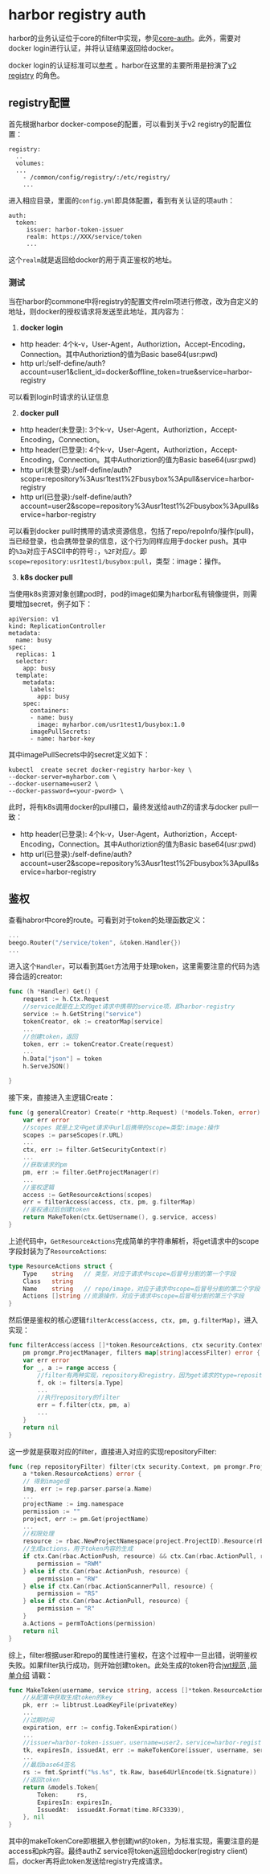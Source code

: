 # harbor registry auth

harbor的业务认证位于core的filter中实现，参见[core-auth](harbor-core-auth)。此外，需要对docker login进行认证，并将认证结果返回给docker。

docker login的认证标准可以[参考](https://docs.docker.com/registry/spec/auth/token/) 。harbor在这里的主要所用是扮演了[v2 registry](https://docs.docker.com/registry/) 的角色。

## registry配置

首先根据harbor docker-compose的配置，可以看到关于v2 registry的配置位置：
```
registry:
  ..
  volumes:
  ...
    - /common/config/registry/:/etc/registry/
	...
```
进入相应目录，里面的`config.yml`即具体配置，看到有关认证的项auth：
```
auth:
  token:
     issuer: harbor-token-issuer
	 realm: https://XXX/service/token
	 ...
```
这个`realm`就是返回给docker的用于真正鉴权的地址。

### 测试

当在harbor的commone中将registry的配置文件relm项进行修改，改为自定义的地址，则docker的授权请求将发送至此地址，其内容为：

1. **docker login**

- http header: 4个k-v，User-Agent，Authoriztion，Accept-Encoding，Connection。其中Authoriztion的值为Basic base64(usr:pwd)
- http url:/self-define/auth?account=user1&client_id=docker&offline_token=true&service=harbor-registry

可以看到login时请求的认证信息

2. **docker pull**

- http header(未登录): 3个k-v，User-Agent，Authoriztion，Accept-Encoding，Connection。
- http header(已登录): 4个k-v，User-Agent，Authoriztion，Accept-Encoding，Connection。其中Authoriztion的值为Basic base64(usr:pwd)
- http url(未登录):/self-define/auth?scope=repository%3Ausr1test1%2Fbusybox%3Apull&service=harbor-registry
- http url(已登录):/self-define/auth?account=user2&scope=repository%3Ausr1test1%2Fbusybox%3Apull&service=harbor-registry

可以看到docker pull时携带的请求资源信息，包括了repo/repoInfo/操作(pull)，当已经登录，也会携带登录的信息，这个行为同样应用于docker push。其中的`%3a`对应于ASCII中的符号`:`，`%2F`对应`/`。即`scope=repository:usr1test1/busybox:pull`，类型：image：操作。

3. **k8s docker pull**

当使用k8s资源对象创建pod时，pod的image如果为harbor私有镜像提供，则需要增加secret，例子如下：
```
apiVersion: v1
kind: ReplicationController
metadata:
  name: busy
spec:
  replicas: 1
  selector:
    app: busy
  template:
    metadata:
      labels:
        app: busy
    spec:
      containers:
      - name: busy
        image: myharbor.com/usr1test1/busybox:1.0
      imagePullSecrets:
      - name: harbor-key

```
其中imagePullSecrets中的secret定义如下：
```
kubectl  create secret docker-registry harbor-key \
--docker-server=myharbor.com \
--docker-username=user2 \
--docker-password=<your-pword> \
```
此时，将有k8s调用docker的pull接口，最终发送给authZ的请求与docker pull一致：

- http header(已登录): 4个k-v，User-Agent，Authoriztion，Accept-Encoding，Connection。其中Authoriztion的值为Basic base64(usr:pwd)
- http url(已登录):/self-define/auth?account=user2&scope=repository%3Ausr1test1%2Fbusybox%3Apull&service=harbor-registry


## 鉴权

查看habror中core的route。可看到对于token的处理函数定义：
```go
...
beego.Router("/service/token", &token.Handler{})
...
```
进入这个`Handler`，可以看到其`Get`方法用于处理token，这里需要注意的代码为选择合适的creator:
```go
func (h *Handler) Get() {
	request := h.Ctx.Request
	//service就是在上文的get请求中携带的service项，即harbor-registry
	service := h.GetString("service")
	tokenCreator, ok := creatorMap[service]
	...
	//创建token，返回
	token, err := tokenCreator.Create(request)
	...
	h.Data["json"] = token
	h.ServeJSON()

}
```
接下来，直接进入主逻辑Create：
```go
func (g generalCreator) Create(r *http.Request) (*models.Token, error) {
	var err error
	//scopes 就是上文中get请求中url后携带的scope=类型:image:操作
	scopes := parseScopes(r.URL)
	...
	ctx, err := filter.GetSecurityContext(r)
	...
	//获取请求的pm
	pm, err := filter.GetProjectManager(r)
	...
	//鉴权逻辑
	access := GetResourceActions(scopes)
	err = filterAccess(access, ctx, pm, g.filterMap)
	//鉴权通过后创建token
	return MakeToken(ctx.GetUsername(), g.service, access)
}
```

上述代码中，`GetResourceActions`完成简单的字符串解析，将get请求中的scope字段封装为了`ResourceActions`:
```go
type ResourceActions struct {
	Type    string   // 类型，对应于请求中scope=后冒号分割的第一个字段
	Class   string  
	Name    string   // repo/image，对应于请求中scope=后冒号分割的第二个字段
	Actions []string //资源操作，对应于请求中scope=后冒号分割的第三个字段
}
```
然后便是鉴权的核心逻辑`filterAccess(access, ctx, pm, g.filterMap)`，进入实现：
```go
func filterAccess(access []*token.ResourceActions, ctx security.Context,
	pm promgr.ProjectManager, filters map[string]accessFilter) error {
	var err error
	for _, a := range access {
		//filter有两种实现，repository和registry，因为get请求的type=repository,所以得到前者
		f, ok := filters[a.Type]
		...
		//执行repository的filter
		err = f.filter(ctx, pm, a)
		...
	}
	return nil
}
```
这一步就是获取对应的filter，直接进入对应的实现repositoryFilter:
```go
func (rep repositoryFilter) filter(ctx security.Context, pm promgr.ProjectManager,
	a *token.ResourceActions) error {
	// 得到image值
	img, err := rep.parser.parse(a.Name)
	...
	projectName := img.namespace
	permission := ""
	project, err := pm.Get(projectName)
	...
	//权限处理
	resource := rbac.NewProjectNamespace(project.ProjectID).Resource(rbac.ResourceRepository)
	//生成actions，用于token内容的生成
	if ctx.Can(rbac.ActionPush, resource) && ctx.Can(rbac.ActionPull, resource) {
		permission = "RWM"
	} else if ctx.Can(rbac.ActionPush, resource) {
		permission = "RW"
	} else if ctx.Can(rbac.ActionScannerPull, resource) {
		permission = "RS"
	} else if ctx.Can(rbac.ActionPull, resource) {
		permission = "R"
	}
	a.Actions = permToActions(permission)
	return nil
}
```
综上，filter根据user和repo的属性进行鉴权，在这个过程中一旦出错，说明鉴权失败。如果filter执行成功，则开始创建token。此处生成的token符合[jwt规范](http://self-issued.info/docs/draft-ietf-oauth-json-web-token.html) ,[简单介绍](https://www.jianshu.com/p/576dbf44b2ae) 请戳：
```go
func MakeToken(username, service string, access []*token.ResourceActions) (*models.Token, error) {
	//从配置中获取生成token的key
	pk, err := libtrust.LoadKeyFile(privateKey)
	...
	//过期时间
	expiration, err := config.TokenExpiration()
	...
	//issuer=harbor-token-issuer，username=user2，service=harbor-registry
	tk, expiresIn, issuedAt, err := makeTokenCore(issuer, username, service, expiration, access, pk)
	...
	//最后base64签名
	rs := fmt.Sprintf("%s.%s", tk.Raw, base64UrlEncode(tk.Signature))
	//返回token
	return &models.Token{
		Token:     rs,
		ExpiresIn: expiresIn,
		IssuedAt:  issuedAt.Format(time.RFC3339),
	}, nil
}
```
其中的makeTokenCore即根据入参创建jwt的token，为标准实现，需要注意的是access和pk内容。最终authZ service将token返回给docker(registry client)后，docker再将此token发送给registry完成请求。


